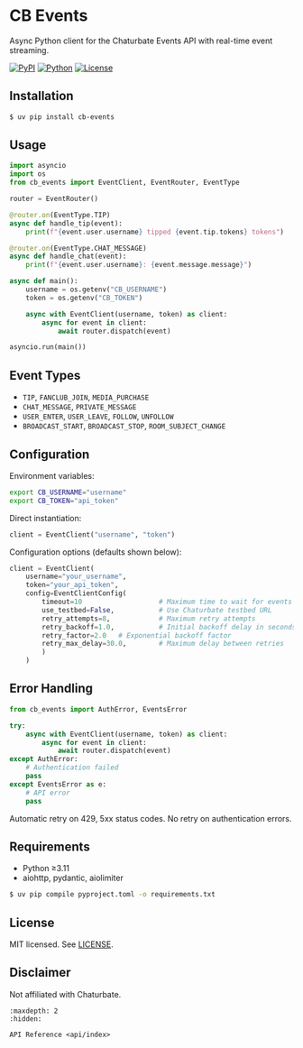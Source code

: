 # CB Events

Async Python client for the Chaturbate Events API with real-time event streaming.

[![PyPI](https://img.shields.io/pypi/v/cb-events)](https://pypi.org/project/cb-events/)
[![Python](https://img.shields.io/pypi/pyversions/cb-events)](https://pypi.org/project/cb-events/)
[![License](https://img.shields.io/github/license/MountainGod2/cb-events)](https://github.com/MountainGod2/cb-events/blob/main/LICENSE)

## Installation

```bash
$ uv pip install cb-events
```

## Usage
```python
import asyncio
import os
from cb_events import EventClient, EventRouter, EventType

router = EventRouter()

@router.on(EventType.TIP)
async def handle_tip(event):
    print(f"{event.user.username} tipped {event.tip.tokens} tokens")

@router.on(EventType.CHAT_MESSAGE)
async def handle_chat(event):
    print(f"{event.user.username}: {event.message.message}")

async def main():
    username = os.getenv("CB_USERNAME")
    token = os.getenv("CB_TOKEN")

    async with EventClient(username, token) as client:
        async for event in client:
            await router.dispatch(event)

asyncio.run(main())
```

## Event Types

- `TIP`, `FANCLUB_JOIN`, `MEDIA_PURCHASE`
- `CHAT_MESSAGE`, `PRIVATE_MESSAGE`
- `USER_ENTER`, `USER_LEAVE`, `FOLLOW`, `UNFOLLOW`
- `BROADCAST_START`, `BROADCAST_STOP`, `ROOM_SUBJECT_CHANGE`

## Configuration

Environment variables:

```bash
export CB_USERNAME="username"
export CB_TOKEN="api_token"
```

Direct instantiation:

```python
client = EventClient("username", "token")
```

Configuration options (defaults shown below):

```python
client = EventClient(
    username="your_username",
    token="your_api_token",
    config=EventClientConfig(
        timeout=10                   # Maximum time to wait for events
        use_testbed=False,           # Use Chaturbate testbed URL
        retry_attempts=8,            # Maximum retry attempts
        retry_backoff=1.0,           # Initial backoff delay in seconds
        retry_factor=2.0   # Exponential backoff factor
        retry_max_delay=30.0,        # Maximum delay between retries
        )
    )
```

## Error Handling

```python
from cb_events import AuthError, EventsError

try:
    async with EventClient(username, token) as client:
        async for event in client:
            await router.dispatch(event)
except AuthError:
    # Authentication failed
    pass
except EventsError as e:
    # API error
    pass
```

Automatic retry on 429, 5xx status codes. No retry on authentication errors.

## Requirements

- Python ≥3.11
- aiohttp, pydantic, aiolimiter

```bash
$ uv pip compile pyproject.toml -o requirements.txt
```

## License

MIT licensed. See [LICENSE](https://github.com/MountainGod2/cb-events/blob/main/LICENSE).

## Disclaimer

Not affiliated with Chaturbate.


```{toctree}
:maxdepth: 2
:hidden:

API Reference <api/index>
